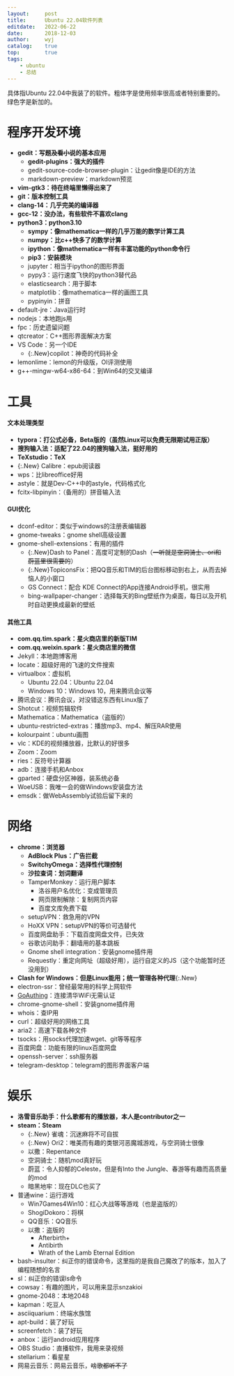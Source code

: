 ```yaml
---
layout:		post
title:		Ubuntu 22.04软件列表
editdate:	2022-06-22
date:		2018-12-03
author:		wyj
catalog:	true
top:		true
tags:
    - ubuntu
    - 总结
---
```


具体指Ubuntu 22.04中我装了的软件。粗体字是使用频率很高或者特别重要的。绿色字是新加的。

<style>
.New{color: green;}
</style>

程序开发环境
===
- **gedit：写题~~及看小说~~的基本应用**
	- **gedit-plugins：强大的插件**
	- gedit-source-code-browser-plugin：让gedit像是IDE的方法
	- markdown-preview：markdown预览
- **vim-gtk3：待在终端里懒得出来了**
- **git：版本控制工具**
- **clang-14：几乎完美的编译器**
- **gcc-12：没办法，有些软件不喜欢clang**
- **python3：python3.10**
	- **sympy：像mathematica一样的几乎万能的数学计算工具**
	- **numpy：比c++快多了的数学计算**
	- **ipython：像mathematica一样有丰富功能的python命令行**
	- **pip3：安装模块**
	- jupyter：相当于ipython的图形界面
	- pypy3：运行速度飞快的python3替代品
	- elasticsearch：用于脚本
	- matplotlib：像mathematica一样的画图工具
	- pypinyin：拼音
- default-jre：Java运行时
- nodejs：本地跑js用
- fpc：历史遗留问题
- qtcreator：C++图形界面解决方案
- VS Code：另一个IDE
	- {:.New}copilot：神奇的代码补全
- lemonlime：lemon的升级版，OI评测使用
- g++-mingw-w64-x86-64：到Win64的交叉编译

工具
===
#### 文本处理类型
- **typora：打公式必备，Beta版的（虽然Linux可以免费无限期试用正版）**
- **搜狗输入法：适配了22.04的搜狗输入法，挺好用的**
- **TeXstudio：TeX**
- {:.New} Calibre：epub阅读器
- wps：比libreoffice好用
- astyle：就是Dev-C++中的astyle，代码格式化
- fcitx-libpinyin：（备用的）拼音输入法

#### GUI优化
- dconf-editor：类似于windows的注册表编辑器
- gnome-tweaks：gnome shell高级设置
- gnome-shell-extensions：有用的插件
	- {:.New}Dash to Panel：高度可定制的Dash（~~一听就是空洞骑士、ori和蔚蓝里很需要的~~）
	- {:.New}TopiconsFix：把QQ音乐和TIM的后台图标移动到右上，从而去掉恼人的小窗口
	- GS Connect：配合 KDE Connect的App连接Android手机，很实用
	- bing-wallpaper-changer：选择每天的Bing壁纸作为桌面，每日以及开机时自动更换成最新的壁纸

#### 其他工具
- **com.qq.tim.spark：星火商店里的新版TIM**
- **com.qq.weixin.spark：星火商店里的微信**
- Jekyll：本地跑博客用
- locate：超级好用的飞速的文件搜索
- virtualbox：虚拟机
	- Ubuntu 22.04：Ubuntu 22.04
	- Windows 10：Windows 10，用来腾讯会议等
- 腾讯会议：腾讯会议，对没错这东西有Linux版了
- Shotcut：视频剪辑软件
- Mathematica：Mathematica（盗版的）
- ubuntu-restricted-extras：播放mp3、mp4、解压RAR使用
- kolourpaint：ubuntu画图
- vlc：KDE的视频播放器，比默认的好很多
- Zoom：Zoom
- ries：反符号计算器
- adb：连接手机和Anbox
- gparted：硬盘分区神器，装系统必备
- WoeUSB：我唯一会的做Windows安装盘方法
- emsdk：做WebAssembly试验后留下来的

网络
===
- **chrome：浏览器**
	- **AdBlock Plus：广告拦截**
	- **SwitchyOmega：选择性代理控制**
	- **沙拉查词：划词翻译**
	- TamperMonkey：运行用户脚本
		- 洛谷用户名优化：变成管理员
		- 网页限制解除：复制网页内容
		- 百度文库免费下载
	- setupVPN：救急用的VPN
	- HoXX VPN：setupVPN的等价可选替代
	- 百度网盘助手：下载百度网盘文件，已失效
	- 谷歌访问助手：翻墙用的基本跳板
	- Gnome shell integration：安装gnome插件用
	- Requestly：重定向网址（超级好用），运行自定义的JS（这个功能暂时还没用到）
- **Clash for Windows：但是Linux能用；统一管理各种代理**{:.New}
- electron-ssr：曾经最常用的科学上网软件
- [GoAuthing](https://github.com/z4yx/GoAuthing)：连接清华WiFi无需认证
- chrome-gnome-shell：安装gnome插件用
- whois：查IP用
- curl：超级好用的网络工具
- aria2：高速下载各种文件
- tsocks：用socks代理加速wget、git等等程序
- 百度网盘：功能有限的linux百度网盘
- openssh-server：ssh服务器
- telegram-desktop：telegram的图形界面客户端

娱乐
===
- **洛雪音乐助手：什么歌都有的播放器，本人是contributor之一**
- **steam：Steam**
	- {:.New} 雀魂：沉迷麻将不可自拔
	- {:.New} Ori2：唯美而有趣的类银河恶魔城游戏，与空洞骑士很像
	- 以撒：Repentance
	- 空洞骑士：随机mod真好玩
	- 蔚蓝：令人抑郁的Celeste，但是有Into the Jungle、春游等有趣而高质量的mod
	- 暗黑地牢：现在DLC也买了
- 普通wine：运行游戏
	- Win7Games4Win10：红心大战等等游戏（也是盗版的）
	- ShogiDokoro：将棋
	- QQ音乐：QQ音乐
	- 以撒：盗版的
		- Afterbirth+
		- Antibirth
		- Wrath of the Lamb Eternal Edition
- bash-insulter：纠正你的错误命令，这里指的是我自己魔改了的版本，加入了编程随想的名言
- sl：纠正你的错误ls命令
- cowsay：有趣的图片，可以用来显示snzakioi
- gnome-2048：本地2048
- kapman：吃豆人
- asciiquarium：终端水族馆
- apt-build：装了好玩
- screenfetch：装了好玩
- anbox：运行android应用程序
- OBS Studio：直播软件，我用来录视频
- stellarium：看星星
- 网易云音乐：网易云音乐，~~啥歌都听不了~~
